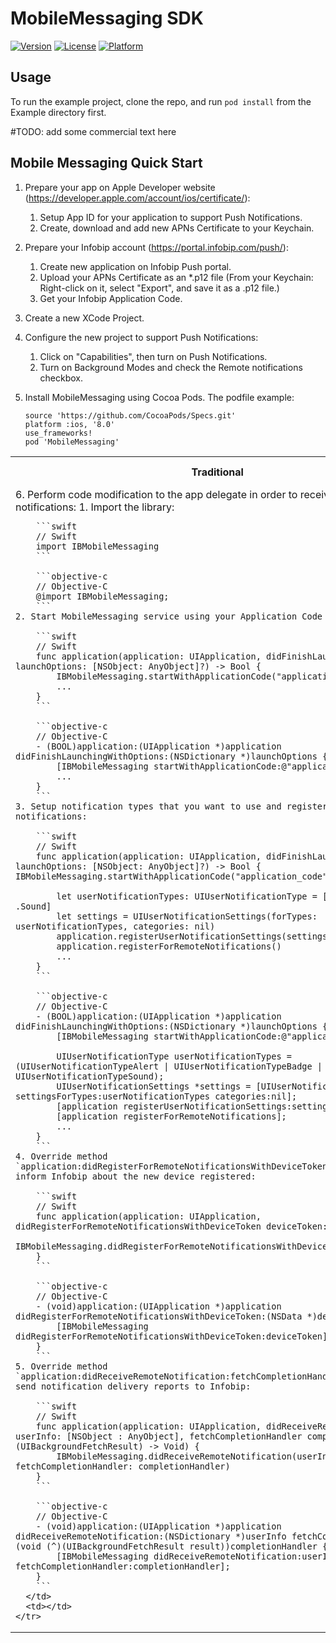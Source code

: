 # MobileMessaging SDK

[![Version](https://img.shields.io/cocoapods/v/MobileMessaging.svg?style=flat)](http://cocoapods.org/pods/MobileMessaging)
[![License](https://img.shields.io/cocoapods/l/MobileMessaging.svg?style=flat)](http://cocoapods.org/pods/MobileMessaging)
[![Platform](https://img.shields.io/cocoapods/p/MobileMessaging.svg?style=flat)](http://cocoapods.org/pods/MobileMessaging)

## Usage

To run the example project, clone the repo, and run `pod install` from the Example directory first.

#TODO: add some commercial text here

## Mobile Messaging Quick Start
1. Prepare your app on  Apple Developer website (https://developer.apple.com/account/ios/certificate/):
	1. Setup App ID for your application to support Push Notifications.
	2. Create, download and add new APNs Certificate to your Keychain.
2. Prepare your Infobip account (https://portal.infobip.com/push/):
	1. Create new application on Infobip Push portal.
	2. Upload your APNs Certificate as an *.p12 file (From your Keychain: Right-click on it, select "Export", and save it as a .p12 file.)
	3. Get your Infobip Application Code.
3. Create a new XCode Project.
4. Configure the new project to support Push Notifications:
	1. Click on "Capabilities", then turn on Push Notifications.
	2. Turn on Background Modes and check the Remote notifications checkbox.
5. Install MobileMessaging using Cocoa Pods. The podfile example:

	```
	source 'https://github.com/CocoaPods/Specs.git'
	platform :ios, '8.0'
	use_frameworks!
	pod 'MobileMessaging'
	```
	
<table>
  <tbody>
    <tr>
      <th align="center">Traditional</th>
      <th align="center">AppDelegate inheritance</th>
    </tr>
    <tr>
      <td>
6. Perform code modification to the app delegate in order to receive push notifications:
	1. Import the library:

		```swift
		// Swift
		import IBMobileMessaging
		```

		```objective-c
		// Objective-C
		@import IBMobileMessaging;
		```
	2. Start MobileMessaging service using your Application Code as a parameter:

		```swift
		// Swift
		func application(application: UIApplication, didFinishLaunchingWithOptions launchOptions: [NSObject: AnyObject]?) -> Bool {
			IBMobileMessaging.startWithApplicationCode("application_code")
			...
		}	
		```

		```objective-c
		// Objective-C
		- (BOOL)application:(UIApplication *)application didFinishLaunchingWithOptions:(NSDictionary *)launchOptions {
			[IBMobileMessaging startWithApplicationCode:@"application_code"];
			...
		}
		```
	3. Setup notification types that you want to use and register for remote notifications:

		```swift
		// Swift
		func application(application: UIApplication, didFinishLaunchingWithOptions launchOptions: [NSObject: AnyObject]?) -> Bool {         		IBMobileMessaging.startWithApplicationCode("application_code")

			let userNotificationTypes: UIUserNotificationType = [.Alert, .Badge, .Sound]
			let settings = UIUserNotificationSettings(forTypes: userNotificationTypes, categories: nil)
			application.registerUserNotificationSettings(settings)
			application.registerForRemoteNotifications()
			...
		}
		```

		```objective-c
		// Objective-C
		- (BOOL)application:(UIApplication *)application didFinishLaunchingWithOptions:(NSDictionary *)launchOptions {
			[IBMobileMessaging startWithApplicationCode:@"application_code"];

			UIUserNotificationType userNotificationTypes = (UIUserNotificationTypeAlert | UIUserNotificationTypeBadge | UIUserNotificationTypeSound);
			UIUserNotificationSettings *settings = [UIUserNotificationSettings settingsForTypes:userNotificationTypes categories:nil];
			[application registerUserNotificationSettings:settings];
			[application registerForRemoteNotifications];
			...
		}
		```
	4. Override method `application:didRegisterForRemoteNotificationsWithDeviceToken:` in order to inform Infobip about the new device registered:

		```swift
		// Swift
		func application(application: UIApplication, didRegisterForRemoteNotificationsWithDeviceToken deviceToken: NSData) {
			IBMobileMessaging.didRegisterForRemoteNotificationsWithDeviceToken(deviceToken)
		}
		```

		```objective-c
		// Objective-C
		- (void)application:(UIApplication *)application didRegisterForRemoteNotificationsWithDeviceToken:(NSData *)deviceToken {
			[IBMobileMessaging didRegisterForRemoteNotificationsWithDeviceToken:deviceToken];
		}
		```
	5. Override method `application:didReceiveRemoteNotification:fetchCompletionHandler:` in order to send notification delivery reports to Infobip:

		```swift
		// Swift
		func application(application: UIApplication, didReceiveRemoteNotification userInfo: [NSObject : AnyObject], fetchCompletionHandler completionHandler: (UIBackgroundFetchResult) -> Void) {
			IBMobileMessaging.didReceiveRemoteNotification(userInfo, fetchCompletionHandler: completionHandler)
		}
		```

		```objective-c
		// Objective-C
		- (void)application:(UIApplication *)application didReceiveRemoteNotification:(NSDictionary *)userInfo fetchCompletionHandler:(void (^)(UIBackgroundFetchResult result))completionHandler {
			[IBMobileMessaging didReceiveRemoteNotification:userInfo fetchCompletionHandler:completionHandler];
		}
		```
      </td>
      <td></td>
    </tr>
  </tbody>
</table>
